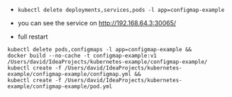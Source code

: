 

- `kubectl delete deployments,services,pods -l app=configmap-example`

- you can see the service on http://192.168.64.3:30065/

- full restart
```
kubectl delete pods,configmaps -l app=configmap-example &&
docker build --no-cache -t configmap-example:v1 /Users/david/IdeaProjects/kubernetes-example/configmap-example/
kubectl create -f /Users/david/IdeaProjects/kubernetes-example/configmap-example/configmap.yml &&
kubectl create -f /Users/david/IdeaProjects/kubernetes-example/configmap-example/pod.yml
```
